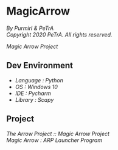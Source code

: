 MagicArrow
==============================
_By Purmirl & PeTrA_   
_Copyright 2020 PeTrA. All rights reserved._   

_Magic Arrow Project_   
## Dev Environment
* _Language : Python_    
* _OS : Windows 10_   
* _IDE : Pycharm_   
* _Library : Scapy_   
## Project
_The Arrow Project :: Magic Arrow Project_   
_Magic Arrow : ARP Launcher Program_   
